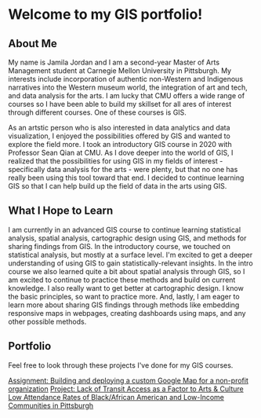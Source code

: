 # Welcome to my GIS portfolio!


## About Me

My name is Jamila Jordan and I am a second-year Master of Arts Management student at Carnegie Mellon University in Pittsburgh. My interests include incorporation of authentic non-Western and Indigenous narratives into the Western museum world, the integration of art and tech, and data analysis for the arts. I am lucky that CMU offers a wide range of courses so I have been able to build my skillset for all ares of interest through different courses. One of these courses is GIS. 

As an artstic person who is also interested in data analytics and data visualization, I enjoyed the possibilities offered by GIS and wanted to explore the field more. I took an introductory GIS course in 2020 with Professor Sean Qian at CMU. As I dove deeper into the world of GIS, I realized that the possibilities for using GIS in my fields of interest - specifically data analysis for the arts - were plenty, but that no one has really been using this tool toward that end. I decided to continue learning GIS so that I can help build up the field of data in the arts using GIS. 


## What I Hope to Learn

I am currently in an advanced GIS course to continue learning statistical analysis, spatial analysis, cartographic design using GIS, and methods for sharing findings from GIS. In the introductory course, we touched on statistical analysis, but mostly at a surface level. I'm excited to get a deeper understanding of using GIS to gain statistically-relevant insights. In the intro course we also learned quite a bit about spatial analysis through GIS, so I am excited to continue to practice these methods and build on current knowledge. I also really want to get better at cartographic design. I know the basic principles, so want to practice more. And, lastly, I am eager to learn more about sharing GIS findings through methods like embedding responsive maps in webpages, creating dashboards using maps, and any other possible methods. 


## Portfolio

Feel free to look through these projects I've done for my GIS courses. 

[Assignment: Building and deploying a custom Google Map for a non-profit organization](assignment1.md)
[Project: Lack of Transit Access as a Factor to Arts & Culture Low Attendance Rates of Black/African American and Low-Income Communities in Pittsburgh](project1.md)
